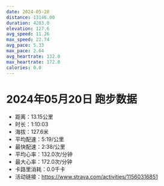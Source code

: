 ```yaml
---
date: 2024-05-20
distance: 13146.00
duration: 4203.0
elevation: 127.6
avg_speed: 11.26
max_speed: 22.74
avg_pace: 5.33
max_pace: 2.64
avg_heartrate: 132.0
max_heartrate: 172.0
calories: 0.0
---
```


# 2024年05月20日 跑步数据

- 距离：13.15公里
- 时长：1:10:03
- 海拔：127.6米
- 平均配速：5:19/公里
- 最快配速：2:38/公里
- 平均心率：132.0次/分钟
- 最大心率：172.0次/分钟
- 卡路里消耗：0.0千卡
- 活动链接：https://www.strava.com/activities/11560316851
